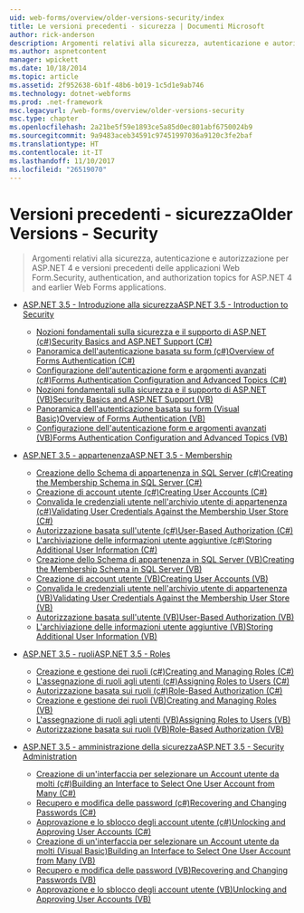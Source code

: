 ```yaml
---
uid: web-forms/overview/older-versions-security/index
title: Le versioni precedenti - sicurezza | Documenti Microsoft
author: rick-anderson
description: Argomenti relativi alla sicurezza, autenticazione e autorizzazione per ASP.NET 4 e versioni precedenti delle applicazioni Web Form.
ms.author: aspnetcontent
manager: wpickett
ms.date: 10/18/2014
ms.topic: article
ms.assetid: 2f952638-6b1f-48b6-b019-1c5d1e9ab746
ms.technology: dotnet-webforms
ms.prod: .net-framework
msc.legacyurl: /web-forms/overview/older-versions-security
msc.type: chapter
ms.openlocfilehash: 2a21be5f59e1893ce5a85d0ec801abf6750024b9
ms.sourcegitcommit: 9a9483aceb34591c97451997036a9120c3fe2baf
ms.translationtype: HT
ms.contentlocale: it-IT
ms.lasthandoff: 11/10/2017
ms.locfileid: "26519070"
---
```

<a name="older-versions---security"></a><span data-ttu-id="b6fc7-103">Versioni precedenti - sicurezza</span><span class="sxs-lookup"><span data-stu-id="b6fc7-103">Older Versions - Security</span></span>
====================
> <span data-ttu-id="b6fc7-104">Argomenti relativi alla sicurezza, autenticazione e autorizzazione per ASP.NET 4 e versioni precedenti delle applicazioni Web Form.</span><span class="sxs-lookup"><span data-stu-id="b6fc7-104">Security, authentication, and authorization topics for ASP.NET 4 and earlier Web Forms applications.</span></span>


- [<span data-ttu-id="b6fc7-105">ASP.NET 3.5 - Introduzione alla sicurezza</span><span class="sxs-lookup"><span data-stu-id="b6fc7-105">ASP.NET 3.5 - Introduction to Security</span></span>](introduction/index.md)

    - [<span data-ttu-id="b6fc7-106">Nozioni fondamentali sulla sicurezza e il supporto di ASP.NET (c#)</span><span class="sxs-lookup"><span data-stu-id="b6fc7-106">Security Basics and ASP.NET Support (C#)</span></span>](introduction/security-basics-and-asp-net-support-cs.md)
    - [<span data-ttu-id="b6fc7-107">Panoramica dell'autenticazione basata su form (c#)</span><span class="sxs-lookup"><span data-stu-id="b6fc7-107">Overview of Forms Authentication (C#)</span></span>](introduction/an-overview-of-forms-authentication-cs.md)
    - [<span data-ttu-id="b6fc7-108">Configurazione dell'autenticazione form e argomenti avanzati (c#)</span><span class="sxs-lookup"><span data-stu-id="b6fc7-108">Forms Authentication Configuration and Advanced Topics (C#)</span></span>](introduction/forms-authentication-configuration-and-advanced-topics-cs.md)
    - [<span data-ttu-id="b6fc7-109">Nozioni fondamentali sulla sicurezza e il supporto di ASP.NET (VB)</span><span class="sxs-lookup"><span data-stu-id="b6fc7-109">Security Basics and ASP.NET Support (VB)</span></span>](introduction/security-basics-and-asp-net-support-vb.md)
    - [<span data-ttu-id="b6fc7-110">Panoramica dell'autenticazione basata su form (Visual Basic)</span><span class="sxs-lookup"><span data-stu-id="b6fc7-110">Overview of Forms Authentication (VB)</span></span>](introduction/an-overview-of-forms-authentication-vb.md)
    - [<span data-ttu-id="b6fc7-111">Configurazione dell'autenticazione form e argomenti avanzati (VB)</span><span class="sxs-lookup"><span data-stu-id="b6fc7-111">Forms Authentication Configuration and Advanced Topics (VB)</span></span>](introduction/forms-authentication-configuration-and-advanced-topics-vb.md)
- [<span data-ttu-id="b6fc7-112">ASP.NET 3.5 - appartenenza</span><span class="sxs-lookup"><span data-stu-id="b6fc7-112">ASP.NET 3.5 - Membership</span></span>](membership/index.md)

    - [<span data-ttu-id="b6fc7-113">Creazione dello Schema di appartenenza in SQL Server (c#)</span><span class="sxs-lookup"><span data-stu-id="b6fc7-113">Creating the Membership Schema in SQL Server (C#)</span></span>](membership/creating-the-membership-schema-in-sql-server-cs.md)
    - [<span data-ttu-id="b6fc7-114">Creazione di account utente (c#)</span><span class="sxs-lookup"><span data-stu-id="b6fc7-114">Creating User Accounts (C#)</span></span>](membership/creating-user-accounts-cs.md)
    - [<span data-ttu-id="b6fc7-115">Convalida le credenziali utente nell'archivio utente di appartenenza (c#)</span><span class="sxs-lookup"><span data-stu-id="b6fc7-115">Validating User Credentials Against the Membership User Store (C#)</span></span>](membership/validating-user-credentials-against-the-membership-user-store-cs.md)
    - [<span data-ttu-id="b6fc7-116">Autorizzazione basata sull'utente (c#)</span><span class="sxs-lookup"><span data-stu-id="b6fc7-116">User-Based Authorization (C#)</span></span>](membership/user-based-authorization-cs.md)
    - [<span data-ttu-id="b6fc7-117">L'archiviazione delle informazioni utente aggiuntive (c#)</span><span class="sxs-lookup"><span data-stu-id="b6fc7-117">Storing Additional User Information (C#)</span></span>](membership/storing-additional-user-information-cs.md)
    - [<span data-ttu-id="b6fc7-118">Creazione dello Schema di appartenenza in SQL Server (VB)</span><span class="sxs-lookup"><span data-stu-id="b6fc7-118">Creating the Membership Schema in SQL Server (VB)</span></span>](membership/creating-the-membership-schema-in-sql-server-vb.md)
    - [<span data-ttu-id="b6fc7-119">Creazione di account utente (VB)</span><span class="sxs-lookup"><span data-stu-id="b6fc7-119">Creating User Accounts (VB)</span></span>](membership/creating-user-accounts-vb.md)
    - [<span data-ttu-id="b6fc7-120">Convalida le credenziali utente nell'archivio utente di appartenenza (VB)</span><span class="sxs-lookup"><span data-stu-id="b6fc7-120">Validating User Credentials Against the Membership User Store (VB)</span></span>](membership/validating-user-credentials-against-the-membership-user-store-vb.md)
    - [<span data-ttu-id="b6fc7-121">Autorizzazione basata sull'utente (VB)</span><span class="sxs-lookup"><span data-stu-id="b6fc7-121">User-Based Authorization (VB)</span></span>](membership/user-based-authorization-vb.md)
    - [<span data-ttu-id="b6fc7-122">L'archiviazione delle informazioni utente aggiuntive (VB)</span><span class="sxs-lookup"><span data-stu-id="b6fc7-122">Storing Additional User Information (VB)</span></span>](membership/storing-additional-user-information-vb.md)
- [<span data-ttu-id="b6fc7-123">ASP.NET 3.5 - ruoli</span><span class="sxs-lookup"><span data-stu-id="b6fc7-123">ASP.NET 3.5 - Roles</span></span>](roles/index.md)

    - [<span data-ttu-id="b6fc7-124">Creazione e gestione dei ruoli (c#)</span><span class="sxs-lookup"><span data-stu-id="b6fc7-124">Creating and Managing Roles (C#)</span></span>](roles/creating-and-managing-roles-cs.md)
    - [<span data-ttu-id="b6fc7-125">L'assegnazione di ruoli agli utenti (c#)</span><span class="sxs-lookup"><span data-stu-id="b6fc7-125">Assigning Roles to Users (C#)</span></span>](roles/assigning-roles-to-users-cs.md)
    - [<span data-ttu-id="b6fc7-126">Autorizzazione basata sui ruoli (c#)</span><span class="sxs-lookup"><span data-stu-id="b6fc7-126">Role-Based Authorization (C#)</span></span>](roles/role-based-authorization-cs.md)
    - [<span data-ttu-id="b6fc7-127">Creazione e gestione dei ruoli (VB)</span><span class="sxs-lookup"><span data-stu-id="b6fc7-127">Creating and Managing Roles (VB)</span></span>](roles/creating-and-managing-roles-vb.md)
    - [<span data-ttu-id="b6fc7-128">L'assegnazione di ruoli agli utenti (VB)</span><span class="sxs-lookup"><span data-stu-id="b6fc7-128">Assigning Roles to Users (VB)</span></span>](roles/assigning-roles-to-users-vb.md)
    - [<span data-ttu-id="b6fc7-129">Autorizzazione basata sui ruoli (VB)</span><span class="sxs-lookup"><span data-stu-id="b6fc7-129">Role-Based Authorization (VB)</span></span>](roles/role-based-authorization-vb.md)
- [<span data-ttu-id="b6fc7-130">ASP.NET 3.5 - amministrazione della sicurezza</span><span class="sxs-lookup"><span data-stu-id="b6fc7-130">ASP.NET 3.5 - Security Administration</span></span>](admin/index.md)

    - [<span data-ttu-id="b6fc7-131">Creazione di un'interfaccia per selezionare un Account utente da molti (c#)</span><span class="sxs-lookup"><span data-stu-id="b6fc7-131">Building an Interface to Select One User Account from Many (C#)</span></span>](admin/building-an-interface-to-select-one-user-account-from-many-cs.md)
    - [<span data-ttu-id="b6fc7-132">Recupero e modifica delle password (c#)</span><span class="sxs-lookup"><span data-stu-id="b6fc7-132">Recovering and Changing Passwords (C#)</span></span>](admin/recovering-and-changing-passwords-cs.md)
    - [<span data-ttu-id="b6fc7-133">Approvazione e lo sblocco degli account utente (c#)</span><span class="sxs-lookup"><span data-stu-id="b6fc7-133">Unlocking and Approving User Accounts (C#)</span></span>](admin/unlocking-and-approving-user-accounts-cs.md)
    - [<span data-ttu-id="b6fc7-134">Creazione di un'interfaccia per selezionare un Account utente da molti (Visual Basic)</span><span class="sxs-lookup"><span data-stu-id="b6fc7-134">Building an Interface to Select One User Account from Many (VB)</span></span>](admin/building-an-interface-to-select-one-user-account-from-many-vb.md)
    - [<span data-ttu-id="b6fc7-135">Recupero e modifica delle password (VB)</span><span class="sxs-lookup"><span data-stu-id="b6fc7-135">Recovering and Changing Passwords (VB)</span></span>](admin/recovering-and-changing-passwords-vb.md)
    - [<span data-ttu-id="b6fc7-136">Approvazione e lo sblocco degli account utente (VB)</span><span class="sxs-lookup"><span data-stu-id="b6fc7-136">Unlocking and Approving User Accounts (VB)</span></span>](admin/unlocking-and-approving-user-accounts-vb.md)
